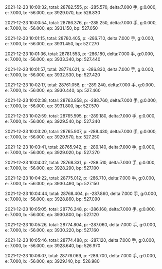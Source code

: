 2021-12-23 10:00:32, total: 28782.555, p: -285.570, delta:7.000 手, g:0.000, e: 7.000, b: -56.000, ep: 3929.070, bp: 526.830

2021-12-23 10:00:54, total: 28786.376, p: -285.250, delta:7.000 手, g:0.000, e: 7.000, b: -56.000, ep: 3931.150, bp: 527.050

2021-12-23 10:01:15, total: 28780.405, p: -286.710, delta:7.000 手, g:0.000, e: 7.000, b: -56.000, ep: 3931.450, bp: 527.270

2021-12-23 10:01:36, total: 28781.553, p: -286.180, delta:7.000 手, g:0.000, e: 7.000, b: -56.000, ep: 3933.340, bp: 527.440

2021-12-23 10:01:57, total: 28774.621, p: -286.830, delta:7.000 手, g:0.000, e: 7.000, b: -56.000, ep: 3932.530, bp: 527.420

2021-12-23 10:02:17, total: 28761.058, p: -289.240, delta:7.000 手, g:0.000, e: 7.000, b: -56.000, ep: 3930.440, bp: 527.460

2021-12-23 10:02:38, total: 28763.858, p: -288.760, delta:7.000 手, g:0.000, e: 7.000, b: -56.000, ep: 3931.800, bp: 527.570

2021-12-23 10:02:59, total: 28765.595, p: -289.180, delta:7.000 手, g:0.000, e: 7.000, b: -56.000, ep: 3929.540, bp: 527.340

2021-12-23 10:03:20, total: 28765.907, p: -288.430, delta:7.000 手, g:0.000, e: 7.000, b: -56.000, ep: 3929.570, bp: 527.250

2021-12-23 10:03:41, total: 28765.942, p: -289.140, delta:7.000 手, g:0.000, e: 7.000, b: -56.000, ep: 3929.020, bp: 527.270

2021-12-23 10:04:02, total: 28768.331, p: -288.510, delta:7.000 手, g:0.000, e: 7.000, b: -56.000, ep: 3928.290, bp: 527.100

2021-12-23 10:04:22, total: 28775.012, p: -286.710, delta:7.000 手, g:0.000, e: 7.000, b: -56.000, ep: 3930.490, bp: 527.150

2021-12-23 10:04:44, total: 28768.404, p: -287.860, delta:7.000 手, g:0.000, e: 7.000, b: -56.000, ep: 3928.860, bp: 527.090

2021-12-23 10:05:05, total: 28776.248, p: -286.160, delta:7.000 手, g:0.000, e: 7.000, b: -56.000, ep: 3930.800, bp: 527.120

2021-12-23 10:05:26, total: 28774.804, p: -287.060, delta:7.000 手, g:0.000, e: 7.000, b: -56.000, ep: 3930.220, bp: 527.160

2021-12-23 10:05:46, total: 28774.488, p: -287.120, delta:7.000 手, g:0.000, e: 7.000, b: -56.000, ep: 3928.640, bp: 526.970

2021-12-23 10:06:07, total: 28776.069, p: -286.700, delta:7.000 手, g:0.000, e: 7.000, b: -56.000, ep: 3929.140, bp: 526.980